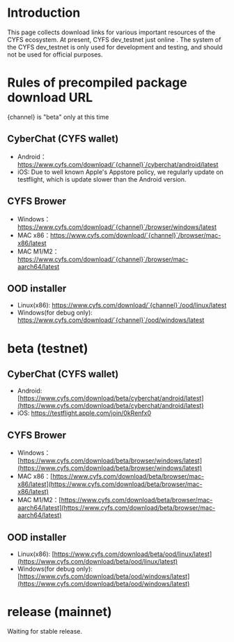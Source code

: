 # Introduction

This page collects download links for various important resources of the CYFS ecosystem. At present, CYFS dev_testnet just online . The system of the CYFS dev_testnet is only used for development and testing, and should not be used for official purposes.    

# Rules of precompiled package download URL
{channel} is "beta" only at this time

## CyberChat (CYFS wallet)
- Android：https://www.cyfs.com/download/`{channel}`/cyberchat/android/latest
- iOS: Due to well known Apple's Appstore policy, we regularly update on testflight, which is update slower than the Android version.

## CYFS Brower
- Windows：https://www.cyfs.com/download/`{channel}`/browser/windows/latest
- MAC x86：https://www.cyfs.com/download/`{channel}`/browser/mac-x86/latest
- MAC M1/M2：https://www.cyfs.com/download/`{channel}`/browser/mac-aarch64/latest


## OOD installer
- Linux(x86): https://www.cyfs.com/download/`{channel}`/ood/linux/latest
- Windows(for debug only): https://www.cyfs.com/download/`{channel}`/ood/windows/latest

# beta (testnet)
## CyberChat (CYFS wallet)
- Android: [https://www.cyfs.com/download/beta/cyberchat/android/latest](https://www.cyfs.com/download/beta/cyberchat/android/latest)   
- iOS:     https://testflight.apple.com/join/0kRenfx0

## CYFS Brower
- Windows：[https://www.cyfs.com/download/beta/browser/windows/latest](https://www.cyfs.com/download/beta/browser/windows/latest)
- MAC x86：[https://www.cyfs.com/download/beta/browser/mac-x86/latest](https://www.cyfs.com/download/beta/browser/mac-x86/latest)
- MAC M1/M2：[https://www.cyfs.com/download/beta/browser/mac-aarch64/latest](https://www.cyfs.com/download/beta/browser/mac-aarch64/latest)

## OOD installer
- Linux(x86): [https://www.cyfs.com/download/beta/ood/linux/latest](https://www.cyfs.com/download/beta/ood/linux/latest)
- Windows(for debug only): [https://www.cyfs.com/download/beta/ood/windows/latest](https://www.cyfs.com/download/beta/ood/windows/latest)

# release (mainnet)
Waiting for stable release.